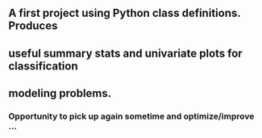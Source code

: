 ## A first project using Python class definitions.  Produces
## useful summary stats and univariate plots for classification
## modeling problems. 

### Opportunity to pick up again sometime and optimize/improve ...
